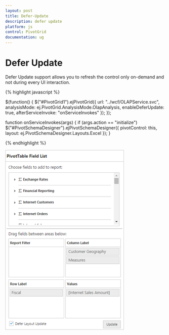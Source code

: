 ```yaml
---
layout: post
title: Defer-Update
description: defer update
platform: js
control: PivotGrid
documentation: ug
---
```


# Defer Update

Defer Update support allows you to refresh the control only on-demand and not during every UI interaction.

{% highlight javascript %}

$(function() {
    $("#PivotGrid1").ejPivotGrid({
        url: "../wcf/OLAPService.svc",
        analysisMode: ej.PivotGrid.AnalysisMode.OlapAnalysis,
        enableDeferUpdate: true,
        afterServiceInvoke: "onServiceInvokes"
    });
});

function onServiceInvokes(args) {
    if (args.action == "initialize") $("#PivotSchemaDesigner").ejPivotSchemaDesigner({
        pivotControl: this,
        layout: ej.PivotSchemaDesigner.Layouts.Excel
    });
}

{% endhighlight %}

![](/js/PivotGrid/Defer-Update_images/defer.png) 

